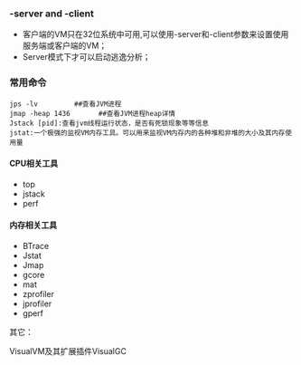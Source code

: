 ### -server and -client

* 客户端的VM只在32位系统中可用,可以使用-server和-client参数来设置使用服务端或客户端的VM；
* Server模式下才可以启动逃逸分析；

### 常用命令

```
jps -lv         ##查看JVM进程
jmap -heap 1436       ##查看JVM进程heap详情
Jstack [pid]:查看jvm线程运行状态，是否有死锁现象等等信息
jstat:一个极强的监视VM内存工具。可以用来监视VM内存内的各种堆和非堆的大小及其内存使用量
```

#### CPU相关工具

* top
* jstack
* perf

#### 

#### 

#### 内存相关工具

* BTrace
* Jstat
* Jmap
* gcore
* mat
* zprofiler
* jprofiler
* gperf



其它：

VisualVM及其扩展插件VisualGC



